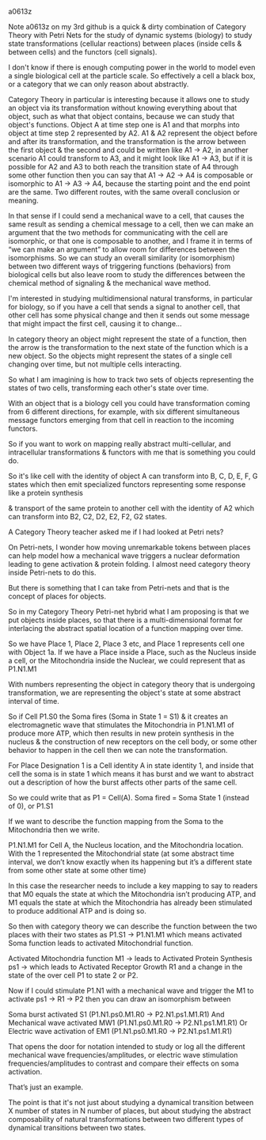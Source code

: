 a0613z

Note a0613z on my 3rd github is a quick & dirty combination of Category Theory with Petri Nets for the study of dynamic systems (biology) to study state transformations (cellular reactions) between places (inside cells & between cells) and the functors (cell signals).

I don't know if there is enough computing power in the world to model even a single biological cell at the particle scale. So effectively a cell a black box, or a category that we can only reason about abstractly.

Category Theory in particular is interesting because it allows one to study an object via its transformation without knowing everything about that object, such as what that object contains, because we can study that object's functions. Object A at time step one is A1 and that morphs into object at time step 2 represented by A2. A1 & A2 represent the object before and after its transformation, and the transformation is the arrow between the first object & the second and could be written like A1 -> A2, in another scenario A1 could transform to A3, and it might look like A1 -> A3, but if it is possible for A2 and A3 to both reach the transition state of A4 through some other function then you can say that A1 -> A2 -> A4 is composable or isomorphic to A1 -> A3 -> A4, because the starting point and the end point are the same. Two different routes, with the same overall conclusion or meaning.

In that sense if I could send a mechanical wave to a cell, that causes the same result as sending a chemical message to a cell, then we can make an argument that the two methods for communicating with the cell are isomorphic, or that one is composable to another, and I frame it in terms of “we can make an argument” to allow room for differences between the isomorphisms. So we can study an overall similarity (or isomorphism) between two different ways of triggering functions (behaviors) from biological cells but also leave room to study the differences between the chemical method of signaling & the mechanical wave method.

I'm interested in studying multidimensional natural transforms, in particular for biology, so if you have a cell that sends a signal to another cell, that other cell has some physical change and then it sends out some message that might impact the first cell, causing it to change...

In category theory an object might represent the state of a function, then the arrow is the transformation to the next state of the function which is a new object. So the objects might represent the states of a single cell changing over time, but not multiple cells interacting.

So what I am imagining is how to track two sets of objects representing the states of two cells, transforming each other's state over time.

With an object that is a biology cell you could have transformation coming from 6 different directions, for example, with six different simultaneous message functors emerging from that cell in reaction to the incoming functors.

So if you want to work on mapping really abstract multi-cellular, and intracellular transformations & functors with me that is something you could do.

So it's like cell with the identity of object A can transform into B, C, D, E, F, G states which then emit specialized functors representing some response like a protein synthesis

& transport of the same protein to another cell with the identity of A2 which can transform into B2, C2, D2, E2, F2, G2 states.

A Category Theory teacher asked me if I had looked at Petri nets? 

On Petri-nets, I wonder how moving unremarkable tokens between places can help model how a mechanical wave triggers a nuclear deformation leading to gene activation & protein folding. I almost need category theory inside Petri-nets to do this.

But there is something that I can take from Petri-nets and that is the concept of places for objects.

So in my Category Theory Petri-net hybrid what I am proposing is that we put objects inside places, so that there is a multi-dimensional format for interlacing the abstract spatial location of a function mapping over time.

So we have Place 1, Place 2, Place 3 etc, and Place 1 represents cell one with Object 1a.
If we have a Place inside a Place, such as the Nucleus inside a cell, or the Mitochondria inside the Nuclear, we could represent that as P1.N1.M1

With numbers representing the object in category theory that is undergoing transformation, we are representing the object's state at some abstract interval of time.

So if Cell P1.S0 the Soma fires (Soma in State 1 = S1) & it creates an electromagnetic wave that stimulates the Mitochondria in P1.N1.M1 of produce more ATP, which then results in new protein synthesis in the nucleus & the construction of new receptors on the cell body, or some other behavior to happen in the cell then we can note the transformation.

For Place Designation 1 is a Cell identity A in state identity 1, and inside that cell the soma is in state 1 which means it has burst and we want to abstract out a description of how the burst affects other parts of the same cell.

So we could write that as P1 = Cell(A). Soma fired = Soma State 1 (instead of 0), or P1.S1

If we want to describe the function mapping from the Soma to the Mitochondria then we write.


P1.N1.M1 for Cell A, the Nucleus location, and the Mitochondria location. With the 1 represented the Mitochondrial state (at some abstract time interval, we don’t know exactly when its happening but it’s a different state from some other state at some other time)

In this case the researcher needs to include a key mapping to say to readers that M0 equals the state at which the Mitochondria isn’t producing ATP, and M1 equals the state at which the Mitochondria has already been stimulated to produce additional ATP and is doing so.

So then with category theory we can describe the function between the two places with their two states as P1.S1 -> P1.N1.M1 which means activated Soma function leads to activated Mitochondrial function.

Activated Mitochondria function M1 -> leads to Activated Protein Synthesis ps1 -> which leads to Activated Receptor Growth R1 and a change in the state of the over cell P1 to state 2 or P2.

Now if I could stimulate P1.N1 with a mechanical wave and trigger the M1 to activate ps1 -> R1 -> P2 then you can draw an isomorphism between

Soma burst activated S1 (P1.N1.ps0.M1.R0 -> P2.N1.ps1.M1.R1)
And Mechanical wave activated MW1 (P1.N1.ps0.M1.R0 -> P2.N1.ps1.M1.R1)
Or Electric wave activation of EM1 (P1.N1.ps0.M1.R0 -> P2.N1.ps1.M1.R1)

That opens the door for notation intended to study or log all the different mechanical wave frequencies/amplitudes, or electric wave stimulation frequencies/amplitudes to contrast and compare their effects on soma activation.

That’s just an example.

The point is that it's not just about studying a dynamical transition between X number of states in N number of places, but about studying the abstract composability of natural transformations between two different types of dynamical transitions between two states.
